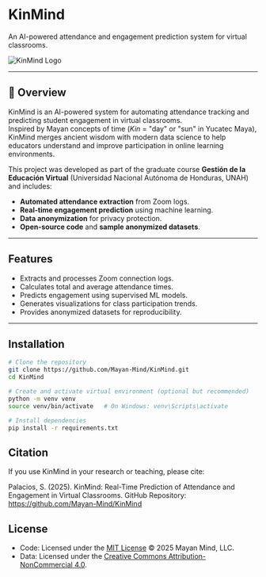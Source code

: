 # KinMind
An AI-powered attendance and engagement prediction system for virtual classrooms.

![KinMind Logo](./assets/kinmind_logo.png)  

---

## 📖 Overview  
KinMind is an AI-powered system for automating attendance tracking and predicting student engagement in virtual classrooms.  
Inspired by Mayan concepts of time (*Kin* = "day" or "sun" in Yucatec Maya), KinMind merges ancient wisdom with modern data science to help educators understand and improve participation in online learning environments.  

This project was developed as part of the graduate course **Gestión de la Educación Virtual** (Universidad Nacional Autónoma de Honduras, UNAH) and includes:  
- **Automated attendance extraction** from Zoom logs.  
- **Real-time engagement prediction** using machine learning.  
- **Data anonymization** for privacy protection.  
- **Open-source code** and **sample anonymized datasets**.  

---

## Features  
- Extracts and processes Zoom connection logs.  
- Calculates total and average attendance times.  
- Predicts engagement using supervised ML models.  
- Generates visualizations for class participation trends.  
- Provides anonymized datasets for reproducibility.  

---

## Installation  

```bash
# Clone the repository
git clone https://github.com/Mayan-Mind/KinMind.git
cd KinMind

# Create and activate virtual environment (optional but recommended)
python -m venv venv
source venv/bin/activate   # On Windows: venv\Scripts\activate

# Install dependencies
pip install -r requirements.txt
```

## Citation
If you use KinMind in your research or teaching, please cite:

Palacios, S. (2025). KinMind: Real-Time Prediction of Attendance and Engagement in Virtual Classrooms.
GitHub Repository: https://github.com/Mayan-Mind/KinMind

## License

- Code: Licensed under the [MIT License](LICENSE) © 2025 Mayan Mind, LLC.
- Data: Licensed under the [Creative Commons Attribution-NonCommercial 4.0](DATA_LICENSE).


